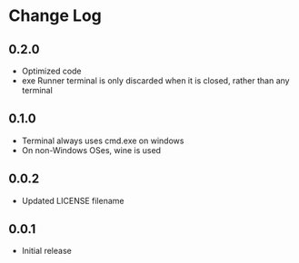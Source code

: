# Change Log

## 0.2.0

- Optimized code
- exe Runner terminal is only discarded when it is closed, rather than any terminal

## 0.1.0

- Terminal always uses cmd.exe on windows
- On non-Windows OSes, wine is used

## 0.0.2

- Updated LICENSE filename

## 0.0.1

- Initial release